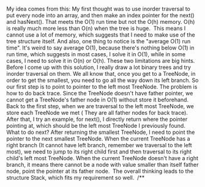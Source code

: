 My idea comes from this: My first thought was to use inorder traversal to put every node into an array, and then make an index pointer for the next() and hasNext(). That meets the O(1) run time but not the O(h) memory. O(h) is really much more less than O(n) when the tree is huge.
​
This means I cannot use a lot of memory, which suggests that I need to make use of the tree structure itself. And also, one thing to notice is the "average O(1) run time". It's weird to say average O(1), because there's nothing below O(1) in run time, which suggests in most cases, I solve it in O(1), while in some cases, I need to solve it in O(n) or O(h). These two limitations are big hints.
​
Before I come up with this solution, I really draw a lot binary trees and try inorder traversal on them. We all know that, once you get to a TreeNode, in order to get the smallest, you need to go all the way down its left branch. So our first step is to point to pointer to the left most TreeNode. The problem is how to do back trace. Since the TreeNode doesn't have father pointer, we cannot get a TreeNode's father node in O(1) without store it beforehand. Back to the first step, when we are traversal to the left most TreeNode, we store each TreeNode we met ( They are all father nodes for back trace).
​
After that, I try an example, for next(), I directly return where the pointer pointing at, which should be the left most TreeNode I previously found. What to do next? After returning the smallest TreeNode, I need to point the pointer to the next smallest TreeNode. When the current TreeNode has a right branch (It cannot have left branch, remember we traversal to the left most), we need to jump to its right child first and then traversal to its right child's left most TreeNode. When the current TreeNode doesn't have a right branch, it means there cannot be a node with value smaller than itself father node, point the pointer at its father node.
​
The overall thinking leads to the structure Stack, which fits my requirement so well.
​
/**
